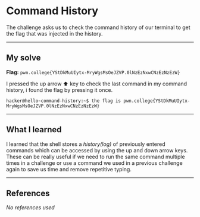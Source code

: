 # Command History
The challenge asks us to check the command history of our terminal to get the flag that was injected in the history.

***

## My solve
**Flag:** `pwn.college{YStDkMuUIytx-MryWgsMsOeJZVP.0lNzEzNxwCNzEzNzEzW}`

I pressed the up arrow :arrow_up: key to check the last command in my command history, i found the flag by pressing it once.

```
hacker@hello~command-history:~$ the flag is pwn.college{YStDkMuUIytx-MryWgsMsOeJZVP.0lNzEzNxwCNzEzNzEzW}
```

***

## What I learned
I learned that the shell stores a *history(log)* of previously entered commands which can be accessed by using the up and down arrow keys. These can be really useful if we need to run the same command multiple times in a challenge or use a command we used in a previous challenge again to save us time and remove repetitive typing.

***

## References 
*No references used*